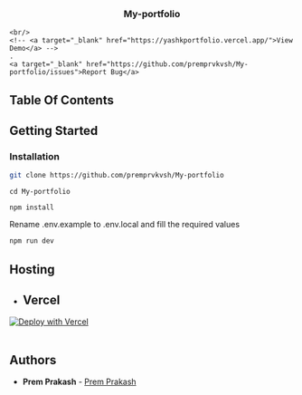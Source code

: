 <p align="center">
  <a href="https://github.com/Yash456k/Yash_Portfolio">
     
  </a>
  <br/>
  <h3 align="center">My-portfolio</h3>
  <p align="center">
   
   
    <br/>
    <!-- <a target="_blank" href="https://yashkportfolio.vercel.app/">View Demo</a> -->
    .
    <a target="_blank" href="https://github.com/premprvkvsh/My-portfolio/issues">Report Bug</a>
  </p>
</p>

## Table Of Contents

<!--
## Screenshots -->

## Getting Started

### Installation

<!--
<h4>Get api keys from <a href="https://www.emailjs.com/">EmailJs</a></h4> -->

```sh
git clone https://github.com/premprvkvsh/My-portfolio
```

```
cd My-portfolio
```

```
npm install
```

Rename .env.example to .env.local and fill the required values

```sh
npm run dev
```

## Hosting

- ## Vercel

[![Deploy with Vercel](https://vercel.com/button)](https://vercel.com/)
<br/>
<br/>

<!-- - ## Render

[![Deploy to Render](https://render.com/images/deploy-to-render-button.svg)](https://render.com/) -->

<!-- ## License

Distributed under the MIT License . See [LICENSE](https://github.com/Yash456k/Yash_Portfolio/blob/main/LICENSE) for more information. -->

## Authors

- **Prem Prakash** - [Prem Prakash](https://github.com/premprvkvsh)
